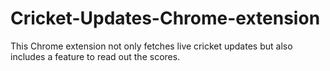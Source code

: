 # Cricket-Updates-Chrome-extension
This Chrome extension not only fetches live cricket updates but also includes a feature to read out the scores.

